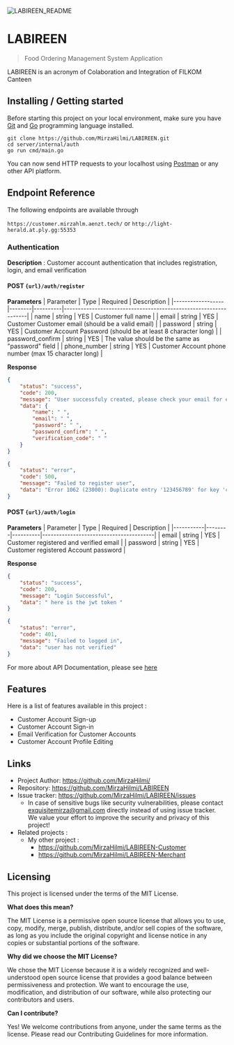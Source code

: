 
![LABIREEN_README](https://user-images.githubusercontent.com/118604764/223939003-13621201-21db-402d-8eb5-775420ec699d.png)

# LABIREEN
> Food Ordering Management System Application

LABIREEN is an acronym of Colaboration and Integration of FILKOM Canteen

## Installing / Getting started

Before starting this project on your local environment, make sure you have [Git][Git Website] and [Go][Go Website] programming language installed.

```shell
git clone https://github.com/MirzaHilmi/LABIREEN.git
cd server/internal/auth
go run cmd/main.go
```

You can now send HTTP requests to your localhost using [Postman][Postman Website] or any other API platform.

## Endpoint Reference
The following endpoints are available through

`https://customer.mirzahlm.aenzt.tech/` or `http://light-herald.at.ply.gg:55353`

### Authentication
**Description** : Customer account authentication that includes registration, login, and email verification

#### POST `{url}/auth/register`
**Parameters**
| Parameter        | Type   | Required | Description                                                     |
|------------------|--------|----------|-----------------------------------------------------------------|
| name             | string | YES      | Customer full name                                              |
| email            | string | YES      | Customer Customer email (should be a valid email)                          |
| password         | string | YES      | Customer Account Password (should be at least 8 character long) |
| password_confirm | string | YES      | The value should be the same as "password" field                |
| phone_number     | string | YES      | Customer Account phone number (max 15 character long)           |

**Response**
```json
{
    "status": "success",
    "code": 200,
    "message": "User successfuly created, please check your email for email verification",
    "data": {
        "name": " ",
        "email": " ",
        "password": " ",
        "password_confirm": " ",
        "verification_code": " "
    }
}
```
```json
{
    "status": "error",
    "code": 500,
    "message": "Failed to register user",
    "data": "Error 1062 (23000): Duplicate entry '123456789' for key 'customers.phone_number'"
}
```

#### POST `{url}/auth/login`
**Parameters**
| Parameter | Type   | Required | Description                            |
|-----------|--------|----------|----------------------------------------|
| email     | string | YES      | Customer registered and verified email |
| password  | string | YES      | Customer registered Account password   |

**Response**
```json
{
    "status": "success",
    "code": 200,
    "message": "Login Successful",
    "data": " here is the jwt token "
}
```

```json
{
    "status": "error",
    "code": 401,
    "message": "Failed to logged in",
    "data": "user has not verified"
}
```

For more about API Documentation, please see [here][Postman]
## Features

Here is a list of features available in this project :
* Customer Account Sign-up
* Customer Account Sign-in
* Email Verification for Customer Accounts
* Customer Account Profile Editing

## Links

- Project Author: https://github.com/MirzaHilmi/
- Repository: https://github.com/MirzaHilmi/LABIREEN
- Issue tracker: https://github.com/MirzaHilmi/LABIREEN/issues
  - In case of sensitive bugs like security vulnerabilities, please contact
   exquisitemirza@gmail.com directly instead of using issue tracker. We value your effort
    to improve the security and privacy of this project!
- Related projects :
  - My other project : 
    - https://github.com/MirzaHilmi/LABIREEN-Customer
    - https://github.com/MirzaHilmi/LABIREEN-Merchant


## Licensing

This project is licensed under the terms of the MIT License.

**What does this mean?**

The MIT License is a permissive open source license that allows you to use, copy, modify, merge, publish, distribute, and/or sell copies of the software, as long as you include the original copyright and license notice in any copies or substantial portions of the software.

**Why did we choose the MIT License?**

We chose the MIT License because it is a widely recognized and well-understood open source license that provides a good balance between permissiveness and protection. We want to encourage the use, modification, and distribution of our software, while also protecting our contributors and users.

**Can I contribute?**

Yes! We welcome contributions from anyone, under the same terms as the license. Please read our Contributing Guidelines for more information.

[Git Website]: https://git-scm.com/
[Go Website]: https://go.dev/
[Postman Website]: https://www.postman.com/

[Postman]: https://documenter.getpostman.com/view/26384436/2s93JzKfV3
